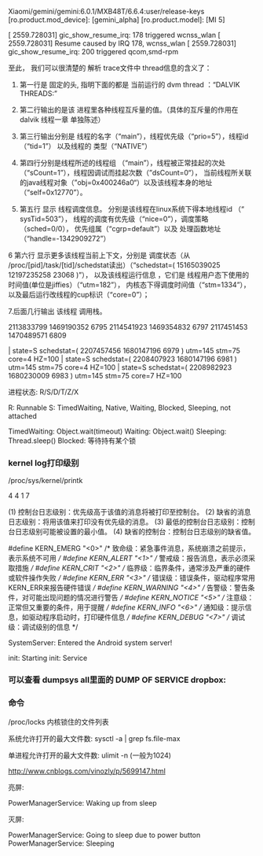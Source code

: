 Xiaomi/gemini/gemini:6.0.1/MXB48T/6.6.4:user/release-keys
[ro.product.mod_device]: [gemini_alpha]
[ro.product.model]: [MI 5]


[ 2559.728031] gic_show_resume_irq: 178 triggered wcnss_wlan
[ 2559.728031] Resume caused by IRQ 178, wcnss_wlan
[ 2559.728031] gic_show_resume_irq: 200 triggered qcom,smd-rpm





至此， 我们可以很清楚的 解析 trace文件中 thread信息的含义了：
1. 第一行是 固定的头, 指明下面的都是 当前运行的 dvm thread ：“DALVIK THREADS:”
2. 第二行输出的是该 进程里各种线程互斥量的值。（具体的互斥量的作用在 dalvik 线程一章 单独陈述）
3. 第三行输出分别是 线程的名字（“main”），线程优先级（“prio=5”），线程id（“tid=1”） 以及线程的 类型（“NATIVE”）
4. 第四行分别是线程所述的线程组 （“main”），线程被正常挂起的次处（“sCount=1”），线程因调试而挂起次数（”dsCount=0“），
当前线程所关联的java线程对象（”obj=0x400246a0“）以及该线程本身的地址（“self=0x12770”）。

5. 第五行 显示 线程调度信息。 分别是该线程在linux系统下得本地线程id （“ sysTid=503”），
线程的调度有优先级（“nice=0”），调度策略（sched=0/0），
优先组属（“cgrp=default”）以及 处理函数地址（“handle=-1342909272”）

6 第六行 显示更多该线程当前上下文，分别是 调度状态（从 /proc/[pid]/task/[tid]/schedstat读出）（“schedstat=( 15165039025 12197235258 23068 )”），
以及该线程运行信息 ，它们是 线程用户态下使用的时间值(单位是jiffies）（“utm=182”）， 内核态下得调度时间值（“stm=1334”），以及最后运行改线程的cup标识（“core=0”）；

7.后面几行输出 该线程 调用栈。


2113833799 1469190352 6795
2114541923 1469354832 6797
2117451453 1470489571 6809

| state=S schedstat=( 2207457456 1680147196 6979 ) utm=145 stm=75 core=4 HZ=100
| state=S schedstat=( 2208407923 1680147196 6981 ) utm=145 stm=75 core=4 HZ=100
| state=S schedstat=( 2208982923 1680230009 6983 ) utm=145 stm=75 core=7 HZ=100


进程状态: R/S/D/T/Z/X

R: Runnable
S: TimedWaiting, Native, Waiting, Blocked, Sleeping, not attached

TimedWaiting: Object.wait(timeout)
Waiting: Object.wait()
Sleeping:  Thread.sleep()
Blocked: 等待持有某个锁


### kernel log打印级别


/proc/sys/kernel/printk  

4       4       1       7

(1) 控制台日志级别：优先级高于该值的消息将被打印至控制台。
(2) 缺省的消息日志级别：将用该值来打印没有优先级的消息。
(3) 最低的控制台日志级别：控制台日志级别可能被设置的最小值。
(4) 缺省的控制台：控制台日志级别的缺省值。


#define KERN_EMERG                  "<0>"       /* 致命级：紧急事件消息，系统崩溃之前提示，表示系统不可用   */
#define KERN_ALERT                    "<1>"       /* 警戒级：报告消息，表示必须采取措施                                   */
#define KERN_CRIT                        "<2>"       /* 临界级：临界条件，通常涉及严重的硬件或软件操作失败   */
#define KERN_ERR                        "<3>"        /* 错误级：错误条件，驱动程序常用KERN_ERR来报告硬件错误 */
#define KERN_WARNING              "<4>"        /* 告警级：警告条件，对可能出现问题的情况进行警告   */
#define KERN_NOTICE                  "<5>"        /* 注意级：正常但又重要的条件，用于提醒                                   */
#define KERN_INFO                       "<6>"         /* 通知级：提示信息，如驱动程序启动时，打印硬件信息   */
#define KERN_DEBUG                   "<7>"        /* 调试级：调试级别的信息                                                    */


SystemServer: Entered the Android system server!

init: Starting
init: Service


### 可以查看 dumpsys all里面的 DUMP OF SERVICE dropbox:



### 命令

/proc/locks 内核锁住的文件列表

系统允许打开的最大文件数: sysctl -a | grep fs.file-max

单进程允许打开的最大文件数: ulimit -n  (一般为1024)

http://www.cnblogs.com/vinozly/p/5699147.html


亮屏:

PowerManagerService: Waking up from sleep

灭屏:

PowerManagerService: Going to sleep due to power button
PowerManagerService: Sleeping
